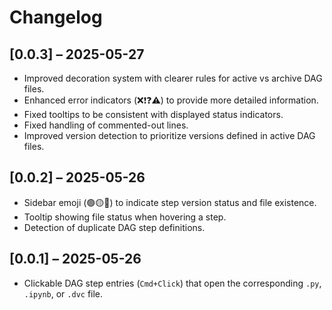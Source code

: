 # Changelog

## [0.0.3] – 2025-05-27
- Improved decoration system with clearer rules for active vs archive DAG files.
- Enhanced error indicators (❌❗❓⚠️) to provide more detailed information.
- Fixed tooltips to be consistent with displayed status indicators.
- Fixed handling of commented-out lines.
- Improved version detection to prioritize versions defined in active DAG files.

## [0.0.2] – 2025-05-26
- Sidebar emoji (🟢🟡🔴) to indicate step version status and file existence.
- Tooltip showing file status when hovering a step.
- Detection of duplicate DAG step definitions.

## [0.0.1] – 2025-05-26
- Clickable DAG step entries (`Cmd+Click`) that open the corresponding `.py`, `.ipynb`, or `.dvc` file.
